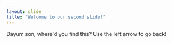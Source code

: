 ```yaml
---
layout: slide
title: "Welcome to our second slide!"
---
```

Dayum son, where'd you find this?
Use the left arrow to go back!
